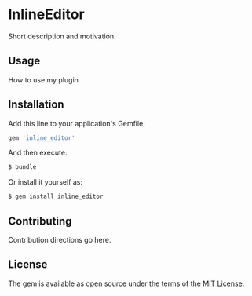 # InlineEditor
Short description and motivation.

## Usage
How to use my plugin.

## Installation
Add this line to your application's Gemfile:

```ruby
gem 'inline_editor'
```

And then execute:
```bash
$ bundle
```

Or install it yourself as:
```bash
$ gem install inline_editor
```

## Contributing
Contribution directions go here.

## License
The gem is available as open source under the terms of the [MIT License](https://opensource.org/licenses/MIT).
